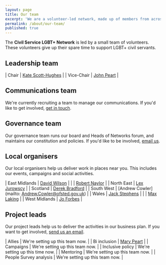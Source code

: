 ```yaml
---
layout: page
title: Our team
excerpt: 'We are a volunteer-led network, made up of members from across the UK.'
permalink: /about/our-team/
published: true
---
```


The **Civil Service LGBT+ Network** is led by a small team of volunteers. These volunteers give up their spare time to support LGBT+ civil servants.

## Leadership team

| Chair		   | [Kate Scott-Hughes](mailto:kate.scott-hughes@civilservice.lgbt) |
| Vice-Chair   | [John Peart](mailto:john.peart@civilservice.lgbt)               |

## Communications team

We're currently recruiting a team to manage our communications. If you'd like to get involved, [get in touch](mailto:info@civilservice.lgbt).

## Governance team

Our governance team runs our board and Heads of Networks forum, and maintains our constitution and policies. If you'd like to be involved, [email us](mailto:info@civilservice.lgbt).

## Local organisers

Our local organisers help us deliver work in places near you. This includes our events, campaigns and social activities.

| East Midlands | [David Wilson](mailto:DAVID.WILSON1@dwp.gsi.gov.uk)         |
|				| [Robert Naylor](mailto:robert.naylor@cqc.org.uk)            |
| North East    | [Lex Jurowscy](mailto:lex.jurowscy@hmrc.gsi.gov.uk)         |
| Scotland		| [Derek Bradford](mailto:derek.bradford@hmrc.gsi.gov.uk)     |
| South West    | [Andrew Cowler](mailto: Andrew.Cowler@ofsted.gov.uk)        |
| Wales         | [Jack Stephens](mailto:jack.stephens2@wales.gov)            |
|				| [Max Laking](mailto:Max.Laking@gov.wales)                   |
| West Midlands | [Jo Forbes](mailto:Jo.FORBES@education.gov.uk)              | 

## Project leads

Our project leads help us to deliver the activities in our business plan. If you want to get involved, [send us an email](mailto:info@civilservice.lgbt).

| Allies        | We're setting up this team now.                             	|
| Bi inclusion  | [Mary Peart](mailto:mary.peart@civilservice.lgbt)           	|
| Campaigns 	| We're setting up this team now. 								|
| Inclusive policy | We're setting up this time now.							|
| Mentoring     | We're setting up this team now.								|
| People Survey analysis | We're setting up this team now. 						|
